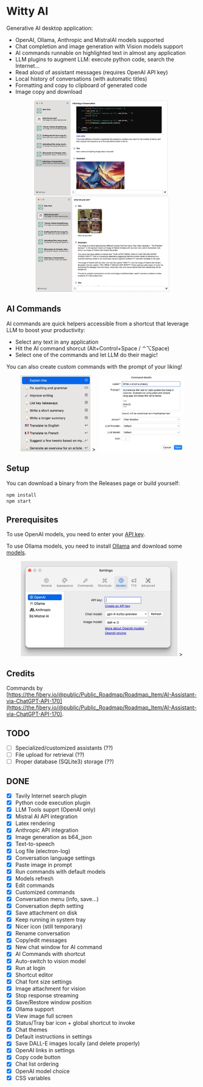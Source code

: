 # Witty AI

Generative AI desktop application:
- OpenAI, Ollama, Anthropic and MistralAI models supported
- Chat completion and image generation with Vision models support
- AI commands runnable on highlighted text in almost any application
- LLM plugins to augment LLM: execute python code, search the Internet...
- Read aloud of assistant messages (requires OpenAI API key)
- Local history of conversations (with automatic titles)
- Formatting and copy to clipboard of generated code
- Image copy and download

<p align="center">
  <img src="doc/main1.jpg" height="250" />&nbsp;&nbsp;
  <img src="doc/main2.jpg" height="250" />
</p>

## AI Commands

AI commands are quick helpers accessible from a shortcut that leverage LLM to boost your productivity:
- Select any text in any application
- Hit the AI command shorcut (Alt+Control+Space / ⌃⌥Space)
- Select one of the commands and let LLM do their magic!

You can also create custom commands with the prompt of your liking!

<p align="center">
  <img src="doc/commands1.jpg" height="200" />&nbsp;>&nbsp;
  <img src="doc/commands2.jpg" height="200" />
</p>


## Setup

You can download a binary from the Releases page or build yourself:
```
npm install
npm start
```

## Prerequisites

To use OpenAI models, you need to enter your [API key](https://platform.openai.com/api-keys).

To use Ollama models, you need to install [Ollama](https://ollama.com) and download some [models](https://ollama.com/library).

<p align="center">
  <img src="doc/settings.jpg" height="250" />&nbsp;>&nbsp;
</p>

## Credits

Commands by [https://the.fibery.io/@public/Public_Roadmap/Roadmap_Item/AI-Assistant-via-ChatGPT-API-170](https://the.fibery.io/@public/Public_Roadmap/Roadmap_Item/AI-Assistant-via-ChatGPT-API-170).

## TODO

- [ ] Specialized/customized assistants (??)
- [ ] File upload for retrieval (??)
- [ ] Proper database (SQLite3) storage (??)

## DONE

- [x] Tavily Internet search plugin
- [x] Python code execution plugin
- [x] LLM Tools supprt (OpenAI only)
- [x] Mistral AI API integration
- [x] Latex rendering
- [x] Anthropic API integration
- [x] Image generation as b64_json
- [x] Text-to-speech
- [x] Log file (electron-log)
- [x] Conversation language settings
- [x] Paste image in prompt
- [x] Run commands with default models
- [x] Models refresh
- [x] Edit commands
- [x] Customized commands
- [x] Conversation menu (info, save...)
- [x] Conversation depth setting
- [x] Save attachment on disk
- [x] Keep running in system tray
- [x] Nicer icon (still temporary)
- [x] Rename conversation
- [x] Copy/edit messages
- [x] New chat window for AI command
- [x] AI Commands with shortcut
- [x] Auto-switch to vision model
- [x] Run at login
- [x] Shortcut editor
- [x] Chat font size settings
- [x] Image attachment for vision
- [x] Stop response streaming
- [x] Save/Restore window position
- [x] Ollama support
- [x] View image full screen
- [x] Status/Tray bar icon + global shortcut to invoke
- [x] Chat themes
- [x] Default instructions in settings
- [x] Save DALL-E images locally (and delete properly)
- [x] OpenAI links in settings
- [x] Copy code button
- [x] Chat list ordering
- [x] OpenAI model choice
- [x] CSS variables
